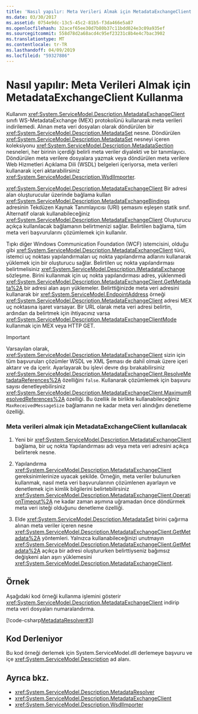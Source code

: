 ```yaml
---
title: 'Nasıl yapılır: Meta Verileri Almak için MetadataExchangeClient Kullanma'
ms.date: 03/30/2017
ms.assetid: 0754e9dc-13c5-45c2-81b5-f3da466e5a87
ms.openlocfilehash: 32acef65ee30d7b80b37c11bdd024e3c09a935ef
ms.sourcegitcommit: 558d78d2a68acd4c95ef23231c8b4e4c7bac3902
ms.translationtype: MT
ms.contentlocale: tr-TR
ms.lasthandoff: 04/09/2019
ms.locfileid: "59327886"
---
```

# <a name="how-to-use-metadataexchangeclient-to-retrieve-metadata"></a>Nasıl yapılır: Meta Verileri Almak için MetadataExchangeClient Kullanma
Kullanım <xref:System.ServiceModel.Description.MetadataExchangeClient> sınıfı WS-MetadataExchange (MEX) protokolünü kullanarak meta verileri indirilemedi. Alınan meta veri dosyaları olarak döndürülen bir <xref:System.ServiceModel.Description.MetadataSet> nesne. Döndürülen <xref:System.ServiceModel.Description.MetadataSet> nesneyi içeren koleksiyonu <xref:System.ServiceModel.Description.MetadataSection> nesneleri, her birinin içerdiği belirli meta veriler diyalekti ve bir tanımlayıcı. Döndürülen meta verilere dosyalara yazmak veya döndürülen meta verilere Web Hizmetleri Açıklama Dili (WSDL) belgeleri içeriyorsa, meta verileri kullanarak içeri aktarabilirsiniz <xref:System.ServiceModel.Description.WsdlImporter>.  
  
 <xref:System.ServiceModel.Description.MetadataExchangeClient> Bir adresi alan oluşturucular üzerinde bağlama kullan <xref:System.ServiceModel.Description.MetadataExchangeBindings> adresinin Tekdüzen Kaynak Tanımlayıcısı (URI) şemasını eşleşen statik sınıf. Alternatif olarak kullanabileceğiniz <xref:System.ServiceModel.Description.MetadataExchangeClient> Oluşturucu açıkça kullanılacak bağlamanın belirtmenizi sağlar. Belirtilen bağlama, tüm meta veri başvurularını çözümlemek için kullanılır.  
  
 Tıpkı diğer Windows Communication Foundation (WCF) istemcisini, olduğu gibi <xref:System.ServiceModel.Description.MetadataExchangeClient> türü, istemci uç noktası yapılandırmaları uç nokta yapılandırma adlarını kullanarak yüklemek için bir oluşturucu sağlar. Belirtilen uç nokta yapılandırması belirtmelisiniz <xref:System.ServiceModel.Description.IMetadataExchange> sözleşme. Birini kullanmak için uç nokta yapılandırması adres, yüklenmedi <xref:System.ServiceModel.Description.MetadataExchangeClient.GetMetadata%2A> bir adresi alan aşırı yüklemeler. Belirttiğinizde meta veri adresini kullanarak bir <xref:System.ServiceModel.EndpointAddress> örneği <xref:System.ServiceModel.Description.MetadataExchangeClient> adresi MEX uç noktasına işaret varsayar. Bir URL olarak meta veri adresi belirtin, ardından da belirtmek için ihtiyacınız varsa <xref:System.ServiceModel.Description.MetadataExchangeClientMode> kullanmak için MEX veya HTTP GET.  
  
> [!IMPORTANT]
>  Varsayılan olarak, <xref:System.ServiceModel.Description.MetadataExchangeClient> sizin için tüm başvuruları çözümler WSDL ve XML Şeması de dahil olmak üzere içeri aktarır ve da içerir. Ayarlayarak bu işlevi devre dışı bırakabilirsiniz <xref:System.ServiceModel.Description.MetadataExchangeClient.ResolveMetadataReferences%2A> özelliğini `false`. Kullanarak çözümlemek için başvuru sayısı denetleyebilirsiniz <xref:System.ServiceModel.Description.MetadataExchangeClient.MaximumResolvedReferences%2A> özelliği. Bu özellik ile birlikte kullanabileceğiniz `MaxReceivedMessageSize` bağlamanın ne kadar meta veri alındığını denetleme özelliği.  
  
### <a name="to-use-metadataexchangeclient-to-obtain-metadata"></a>Meta verileri almak için MetadataExchangeClient kullanılacak  
  
1. Yeni bir <xref:System.ServiceModel.Description.MetadataExchangeClient> bağlama, bir uç nokta Yapılandırması adı veya meta veri adresini açıkça belirterek nesne.  
  
2. Yapılandırma <xref:System.ServiceModel.Description.MetadataExchangeClient> gereksinimlerinize uyacak şekilde. Örneğin, meta veriler bulunurken kullanmak, nasıl meta veri başvurularının çözümlenen ayarlayın ve denetlemek için kimlik bilgilerini belirtebilirsiniz <xref:System.ServiceModel.Description.MetadataExchangeClient.OperationTimeout%2A> ne kadar zaman aşımına uğramadan önce döndürmek meta veri isteği olduğunu denetleme özelliği.  
  
3. Elde <xref:System.ServiceModel.Description.MetadataSet> birini çağırma alınan meta veriler içeren nesne <xref:System.ServiceModel.Description.MetadataExchangeClient.GetMetadata%2A> yöntemleri. Yalnızca kullanabileceğinizi unutmayın <xref:System.ServiceModel.Description.MetadataExchangeClient.GetMetadata%2A> açıkça bir adresi oluştururken belirttiyseniz bağımsız değişkeni alan aşırı yüklemesini <xref:System.ServiceModel.Description.MetadataExchangeClient>.  
  
## <a name="example"></a>Örnek  
 Aşağıdaki kod örneği kullanma işlemini gösterir <xref:System.ServiceModel.Description.MetadataExchangeClient> indirip meta veri dosyaları numaralandırma.  

 [!code-csharp[MetadataResolver#3](../../../../samples/snippets/csharp/VS_Snippets_CFX/metadataresolver/cs/client.cs#3)]  

## <a name="compiling-the-code"></a>Kod Derleniyor  
 Bu kod örneği derlemek için System.ServiceModel.dll derlemeye başvuru ve içe <xref:System.ServiceModel.Description> ad alanı.  
  
## <a name="see-also"></a>Ayrıca bkz.

- <xref:System.ServiceModel.Description.MetadataResolver>
- <xref:System.ServiceModel.Description.MetadataExchangeClient>
- <xref:System.ServiceModel.Description.WsdlImporter>
